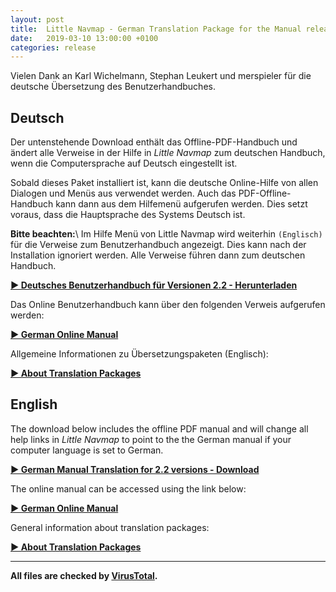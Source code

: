 ```yaml
---
layout: post
title:  Little Navmap - German Translation Package for the Manual released - Deutsches Benutzerhandbuch
date:   2019-03-10 13:00:00 +0100
categories: release
---
```


Vielen Dank an Karl Wichelmann, Stephan Leukert und merspieler für die deutsche Übersetzung des Benutzerhandbuches.

## Deutsch

Der untenstehende Download enthält das Offline-PDF-Handbuch und ändert alle Verweise in der Hilfe in _Little Navmap_
zum deutschen Handbuch, wenn die Computersprache auf Deutsch eingestellt ist.

Sobald dieses Paket installiert ist, kann die deutsche Online-Hilfe von allen Dialogen und
Menüs aus verwendet werden. Auch das PDF-Offline-Handbuch kann dann aus dem Hilfemenü aufgerufen
werden. Dies setzt voraus, dass die Hauptsprache des Systems Deutsch ist.

**Bitte beachten:**\\
Im Hilfe Menü von Little Navmap wird weiterhin `(Englisch)` für die Verweise zum Benutzerhandbuch angezeigt.
Dies kann nach der Installation ignoriert werden. Alle Verweise führen dann zum deutschen Handbuch.

[**► Deutsches Benutzerhandbuch für Versionen 2.2 - Herunterladen**](https://github.com/albar965/littlenavmap/releases/download/v2.2.4/LittleNavmap-manual-language-package-de-2.2.zip)

Das Online Benutzerhandbuch kann über den folgenden Verweis aufgerufen werden:

[**► German Online Manual**](https://albar965.gitbooks.io/little-navmap-user-manual/content/v/release/2.2/de/)

Allgemeine Informationen zu Übersetzungspaketen (Englisch):

[**► About Translation Packages**](/littlenavmaptranslations.html)

## English

The download below includes the offline PDF manual and will change all help links in _Little Navmap_ to point
to the the German manual if your computer language is set to German.

[**► German Manual Translation for 2.2 versions - Download**](https://github.com/albar965/littlenavmap/releases/download/v2.2.4/LittleNavmap-manual-language-package-de-2.2.zip)

The online manual can be accessed using the link below:

[**► German Online Manual**](https://albar965.gitbooks.io/little-navmap-user-manual/content/v/release/2.2/de/)

General information about translation packages:

[**► About Translation Packages**](/littlenavmaptranslations.html)

----

**All files are checked by [VirusTotal](https://www.virustotal.com).**

